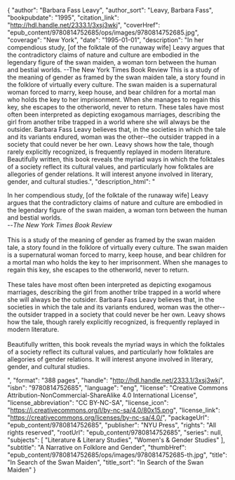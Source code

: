 {
  "author": "Barbara Fass Leavy",
  "author_sort": "Leavy, Barbara Fass",
  "bookpubdate": "1995",
  "citation_link": "http://hdl.handle.net/2333.1/3xsj3wkj",
  "coverHref": "epub_content/9780814752685/ops/images/9780814752685.jpg",
  "coverage": "New York",
  "date": "1995-01-01",
  "description": "In her compendious study, [of the folktale of the runaway wife] Leavy argues that the contradictory claims of nature and culture are embodied in the legendary figure of the swan maiden, a woman torn between the human and bestial worlds.  --The New York Times Book Review This is a study of the meaning of gender as framed by the swan maiden tale, a story found in the folklore of virtually every culture. The swan maiden is a supernatural woman forced to marry, keep house, and bear children for a mortal man who holds the key to her imprisonment. When she manages to regain this key, she escapes to the otherworld, never to return. These tales have most often been interpreted as depicting exogamous marriages, describing the girl from another tribe trapped in a world where she will always be the outsider.  Barbara Fass Leavy believes that, in the societies in which the tale and its variants endured, woman was the other--the outsider trapped in a society that could never be her own. Leavy shows how the tale, though rarely explicitly recognized, is frequently replayed in modern literature. Beautifully written, this book reveals the myriad ways in which the folktales of a society reflect its cultural values, and particularly how folktales are allegories of gender relations. It will interest anyone involved in literary, gender, and cultural studies.",
  "description_html": "<p>In her compendious study, [of the folktale of the runaway wife] Leavy argues that the contradictory claims of nature and culture are embodied in the legendary figure of the swan maiden, a woman torn between the human and bestial worlds.  <br>--<i>The New York Times Book Review</i><br><br> This is a study of the meaning of gender as framed by the swan maiden tale, a story found in the folklore of virtually every culture. The swan maiden is a supernatural woman forced to marry, keep house, and bear children for a mortal man who holds the key to her imprisonment. When she manages to regain this key, she escapes to the otherworld, never to return.<br><br> These tales have most often been interpreted as depicting exogamous marriages, describing the girl from another tribe trapped in a world where she will always be the outsider.  Barbara Fass Leavy believes that, in the societies in which the tale and its variants endured, woman was the other--the outsider trapped in a society that could never be her own. Leavy shows how the tale, though rarely explicitly recognized, is frequently replayed in modern literature.<br><br> Beautifully written, this book reveals the myriad ways in which the folktales of a society reflect its cultural values, and particularly how folktales are allegories of gender relations. It will interest anyone involved in literary, gender, and cultural studies.</p>",
  "format": "388 pages",
  "handle": "http://hdl.handle.net/2333.1/3xsj3wkj",
  "isbn": "9780814752685",
  "language": "eng",
  "license": "Creative Commons Attribution-NonCommercial-ShareAlike 4.0 International License",
  "license_abbreviation": "CC BY-NC-SA",
  "license_icon": "https://i.creativecommons.org/l/by-nc-sa/4.0/80x15.png",
  "license_link": "https://creativecommons.org/licenses/by-nc-sa/4.0/",
  "packageUrl": "epub_content/9780814752685",
  "publisher": "NYU Press",
  "rights": "All rights reserved",
  "rootUrl": "epub_content/9780814752685",
  "series": null,
  "subjects": [
    "Literature & Literary Studies",
    "Women's & Gender Studies"
  ],
  "subtitle": "A Narrative on Folklore and Gender",
  "thumbHref": "epub_content/9780814752685/ops/images/9780814752685-th.jpg",
  "title": "In Search of the Swan Maiden",
  "title_sort": "In Search of the Swan Maiden"
}
